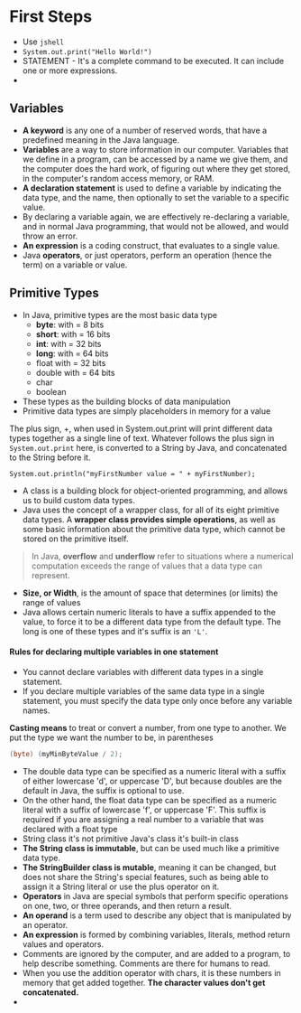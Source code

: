 # First Steps

- Use `jshell`
- `System.out.print("Hello World!")`
- STATEMENT - It's a complete command to be executed. It can include one or more expressions.
-

## Variables

- **A keyword** is any one of a number of reserved words, that have a predefined meaning in the Java language.
- **Variables** are a way to store information in our computer. Variables that we define in a program, can be accessed by a name we give them, and the computer does the hard work, of figuring out where they get stored, in the computer's random access memory, or RAM.
- **A declaration statement** is used to define a variable by indicating the data type, and the name, then optionally to set the variable to a specific value.
- By declaring a variable again, we are effectively re-declaring a variable, and in normal Java programming, that would not be allowed, and would throw an error.
- **An expression** is a coding construct, that evaluates to a single value.
- Java **operators**, or just operators, perform an operation (hence the term) on a variable or value.

## Primitive Types

- In Java, primitive types are the most basic data type
  - **byte**:  with = 8  bits
  - **short**: with = 16 bits
  - **int**:   with = 32 bits
  - **long**:  with = 64 bits
  - float  with = 32 bits
  - double with = 64 bits
  - char
  - boolean
- These types as the building blocks of data manipulation
- Primitive data types are simply placeholders in memory for a value

The plus sign, +,  when used in System.out.print will print different data types together as a single line of text. Whatever follows the plus sign in `System.out.print` here, is converted to a String by Java, and concatenated to the String before it.

`System.out.println("myFirstNumber value = " + myFirstNumber);`

- A class is a building block for object-oriented programming, and allows us to build custom data types.
- Java uses the concept of a wrapper class, for all of its eight primitive data types. A **wrapper class provides simple operations**, as well as some basic information about the primitive data type, which cannot be stored on the primitive itself.

> In Java, **overflow** and **underflow** refer to situations where a numerical computation exceeds the range of values that a data type can represent.

- **Size, or Width**, is the amount of space that determines (or limits) the range of values
- Java allows certain numeric literals to have a suffix appended to the value, to force it to be a different data type from the default type. The long is one of these types and it's suffix is an `'L'`.

#### Rules for declaring multiple variables in one statement

- You cannot declare variables with different data types in a single statement.
- If you declare multiple variables of the same data type in a single statement, you must specify the data type only once before any variable names.

**Casting means** to treat or convert a number, from one type to another. We put the type we want the number to be, in parentheses

```java
(byte) (myMinByteValue / 2);


```

- The double data type can be specified as a numeric literal with a suffix of either lowercase 'd', or uppercase 'D', but because doubles are the default in Java, the suffix is optional to use.
- On the other hand, the float data type can be specified as a numeric literal with a suffix of lowercase 'f', or uppercase 'F'.  This suffix is required if you are assigning a real number to a variable that was declared with a float type
- String class it's not primitive Java's class it's built-in class
- **The String class is immutable**, but can be used much like a primitive data type.
- **The StringBuilder class is mutable**, meaning it can be changed, but does not share the String's special features, such as being able to assign it a String literal or use the plus operator on it.
- **Operators** in Java are special symbols that perform specific operations on one, two, or three operands, and then return a result.
- **An operand** is a term used to describe any object that is manipulated by an operator.
- **An expression** is formed by combining variables, literals, method return values and operators.
- Comments are ignored by the computer, and are added to a program, to help describe something. Comments are there for humans to read.
- When you use the addition operator with chars, it is these numbers in memory that get added together. **The character values don't get concatenated.**
-
